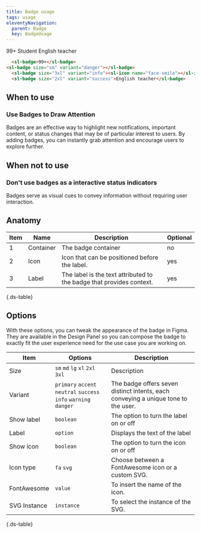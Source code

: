```yaml
---
title: Badge usage
tags: usage
eleventyNavigation:
  parent: Badge
  key: BadgeUsage
---
```

<section>  
<div class="ds-example" style="gap: 3rem;">
<sl-badge>99+</sl-badge>
<sl-badge size="sm" variant="danger"></sl-badge>
<sl-badge size="3xl" variant="info"><sl-icon name="face-smile"></sl-icon>Student</sl-badge>
<sl-badge size="2xl" variant="success">English teacher</sl-badge>
</div>

<div class="ds-code">

  ```html
    <sl-badge>99+</sl-badge>
<sl-badge size="sm" variant="danger"></sl-badge>
    <sl-badge size="3xl" variant="info"><sl-icon name="face-smile"></sl-icon>Student</sl-badge>
    <sl-badge size="2xl" variant="success">English teacher</sl-badge>
  ```
</div>

</section>

<section>

## When to use

### Use Badges to Draw Attention
Badges are an effective way to highlight new notifications, important content, or status changes that may be of particular interest to users. By adding badges, you can instantly grab attention and encourage users to explore further.

</section>

<section>

## When not to use

### Don't use badges as a interactive status indicators
Badges serve as visual cues to convey information without requiring user interaction. 

</section>

<section>

## Anatomy

<div class="ds-table-wrapper">

|Item|Name| Description | Optional|
|-|-|-|-|
|1|Container	|The badge container|no|
|2|Icon	|Icon that can be positioned before the label.|yes|
|3|Label	|The label is the text attributed to the badge that provides context.|yes|

{.ds-table}

</div>

</section>

<section>

## Options

With these options, you can tweak the appearance of the badge in Figma. They are available in the Design Panel so you can compose the badge to exactly fit the user experience need for the use case you are working on.

<div class="ds-table-wrapper">
  
|Item|Options|Description|
|-|-|-|
|Size|`sm` `md` `lg` `xl` `2xl` `3xl`|Description|
|Variant|`primary` `accent` `neutral` `success` `info` `warning` `danger`|The badge offers seven distinct intents, each conveying a unique tone to the user.|
|Show label|`boolean`|The option to turn the label on or off|
|Label|`option`|Displays the text of the label|
|Show icon|`boolean`|The option to turn the icon on or off|
|Icon type|`fa` `svg`|Choose between a FontAwesome icon or a custom SVG.|
|FontAwesome|`value`|To insert the name of the icon.|
|SVG Instance|`instance`|To select the instance of the SVG.|

{.ds-table}
</div>

</section>
